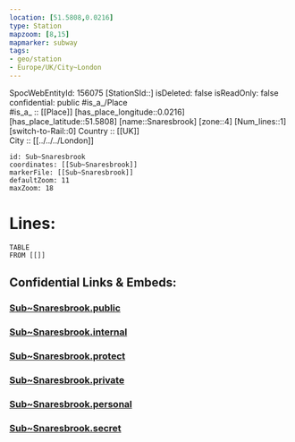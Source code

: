 ```yaml
---
location: [51.5808,0.0216] 
type: Station 
mapzoom: [8,15] 
mapmarker: subway 
tags:
- geo/station
- Europe/UK/City~London
---
```

SpocWebEntityId: 156075
[StationSId::] 
isDeleted: false
isReadOnly: false
confidential: public
#is_a_/Place  
#is_a_ :: [[Place]] 
[has_place_longitude::0.0216] 
[has_place_latitude::51.5808] 
[name::Snaresbrook] 
[zone::4] 
[Num_lines::1] 
[switch-to-Rail::0] 
Country :: [[UK]]  
City :: [[../../../London]]  


```leaflet
id: Sub~Snaresbrook
coordinates: [[Sub~Snaresbrook]] 
markerFile: [[Sub~Snaresbrook]] 
defaultZoom: 11 
maxZoom: 18
```


# Lines: 
```dataview
TABLE 
FROM [[]] 
```


## Confidential Links & Embeds: 

### [Sub~Snaresbrook.public](/_public/\Earth\Continent\Europe\Europe~North\UK\England\Regions~England\London,Greater\cities~GreaterLondon\Underground\StationSub~Snaresbrook.public.md) 

### [Sub~Snaresbrook.internal](/_internal/\Earth\Continent\Europe\Europe~North\UK\England\Regions~England\London,Greater\cities~GreaterLondon\Underground\StationSub~Snaresbrook.internal.md) 

### [Sub~Snaresbrook.protect](/_protect/\Earth\Continent\Europe\Europe~North\UK\England\Regions~England\London,Greater\cities~GreaterLondon\Underground\StationSub~Snaresbrook.protect.md) 

### [Sub~Snaresbrook.private](/_private/\Earth\Continent\Europe\Europe~North\UK\England\Regions~England\London,Greater\cities~GreaterLondon\Underground\StationSub~Snaresbrook.private.md) 

### [Sub~Snaresbrook.personal](/_personal/\Earth\Continent\Europe\Europe~North\UK\England\Regions~England\London,Greater\cities~GreaterLondon\Underground\StationSub~Snaresbrook.personal.md) 

### [Sub~Snaresbrook.secret](/_secret/\Earth\Continent\Europe\Europe~North\UK\England\Regions~England\London,Greater\cities~GreaterLondon\Underground\StationSub~Snaresbrook.secret.md)

